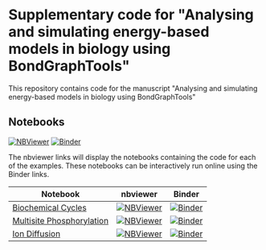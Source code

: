# Supplementary code for "Analysing and simulating energy-based models in biology using BondGraphTools"
This repository contains code for the manuscript "Analysing and simulating energy-based models in biology using BondGraphTools"

## Notebooks
[![NBViewer](https://github.com/jupyter/design/blob/master/logos/Badges/nbviewer_badge.svg)](https://nbviewer.jupyter.org/github/uomsystemsbiology/BGT-Biology/tree/main/) [![Binder](https://mybinder.org/badge_logo.svg)](https://mybinder.org/v2/gh/uomsystemsbiology/BGT-Biology/main)

The nbviewer links will display the notebooks containing the code for each of the examples. These notebooks can be interactively run online using the Binder links.

Notebook | nbviewer | Binder
--- | --- | --- 
[Biochemical Cycles](https://github.com/uomsystemsbiology/BGT-Biology/blob/main/Biochemical%20cycles.ipynb) | [![NBViewer](https://github.com/jupyter/design/blob/master/logos/Badges/nbviewer_badge.svg)](https://nbviewer.jupyter.org/github/uomsystemsbiology/BGT-Biology/blob/main/Biochemical%20cycles.ipynb) | [![Binder](https://mybinder.org/badge_logo.svg)](https://mybinder.org/v2/gh/uomsystemsbiology/BGT-Biology/main?filepath=Biochemical%20cycles.ipynb)
[Multisite Phosphorylation](https://github.com/uomsystemsbiology/BGT-Biology/blob/main/Multisite%20phosphorylation.ipynb) | [![NBViewer](https://github.com/jupyter/design/blob/master/logos/Badges/nbviewer_badge.svg)](https://nbviewer.jupyter.org/github/uomsystemsbiology/BGT-Biology/blob/main/Multisite%20phosphorylation.ipynb) | [![Binder](https://mybinder.org/badge_logo.svg)](https://mybinder.org/v2/gh/uomsystemsbiology/BGT-Biology/main?filepath=Multisite%20phosphorylation.ipynb)
[Ion Diffusion](https://github.com/uomsystemsbiology/BGT-Biology/blob/main/Ion%20diffusion.ipynb) | [![NBViewer](https://github.com/jupyter/design/blob/master/logos/Badges/nbviewer_badge.svg)](https://nbviewer.jupyter.org/github/uomsystemsbiology/BGT-Biology/blob/main/Ion%20diffusion.ipynb) | [![Binder](https://mybinder.org/badge_logo.svg)](https://mybinder.org/v2/gh/uomsystemsbiology/BGT-Biology/main?filepath=Ion%20diffusion.ipynb)
